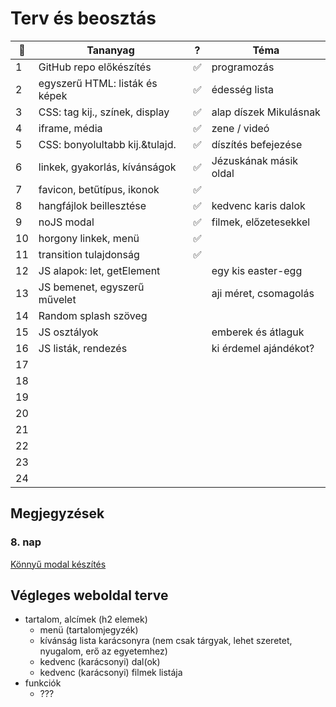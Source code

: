 # Terv és beosztás

| 📅   | Tananyag                       | ?   | Téma                   |
| --- | ------------------------------ | --- | ---------------------- |
| 1   | GitHub repo előkészítés        | ✅   | programozás            |
| 2   | egyszerű HTML: listák és képek | ✅   | édesség lista          |
| 3   | CSS: tag kij., színek, display | ✅   | alap díszek Mikulásnak |
| 4   | iframe, média                  | ✅   | zene / videó           |
| 5   | CSS: bonyolultabb kij.&tulajd. | ✅   | díszítés befejezése    |
| 6   | linkek, gyakorlás, kívánságok  | ✅   | Jézuskának másik oldal |
| 7   | favicon, betűtípus, ikonok     | ✅   |                        |
| 8   | hangfájlok beillesztése        | ✅   | kedvenc karis dalok    |
| 9   | noJS modal                     | ✅   | filmek, előzetesekkel  |
| 10  | horgony linkek, menü           | ✅   |                        |
| 11  | transition tulajdonság         | ✅   |                        |
| 12  | JS alapok: let, getElement     |     | egy kis easter-egg     |
| 13  | JS bemenet, egyszerű művelet   |     | aji méret, csomagolás  |
| 14  | Random splash szöveg           |     |                        |
| 15  | JS osztályok                   |     | emberek és átlaguk     |
| 16  | JS listák, rendezés            |     | ki érdemel ajándékot?  |
| 17  |                                |     |                        |
| 18  |                                |     |                        |
| 19  |                                |     |                        |
| 20  |                                |     |                        |
| 21  |                                |     |                        |
| 22  |                                |     |                        |
| 23  |                                |     |                        |
| 24  |                                |     |                        |

## Megjegyzések

### 8. nap

[Könnyű modal készítés](https://stackoverflow.com/questions/54872125/make-modal-without-javascript)

## Végleges weboldal terve

- tartalom, alcímek (h2 elemek)
  - menü (tartalomjegyzék)
  - kívánság lista karácsonyra (nem csak tárgyak, lehet szeretet, nyugalom, erő az egyetemhez)
  - kedvenc (karácsonyi) dal(ok)
  - kedvenc (karácsonyi) filmek listája
- funkciók
  - ???
